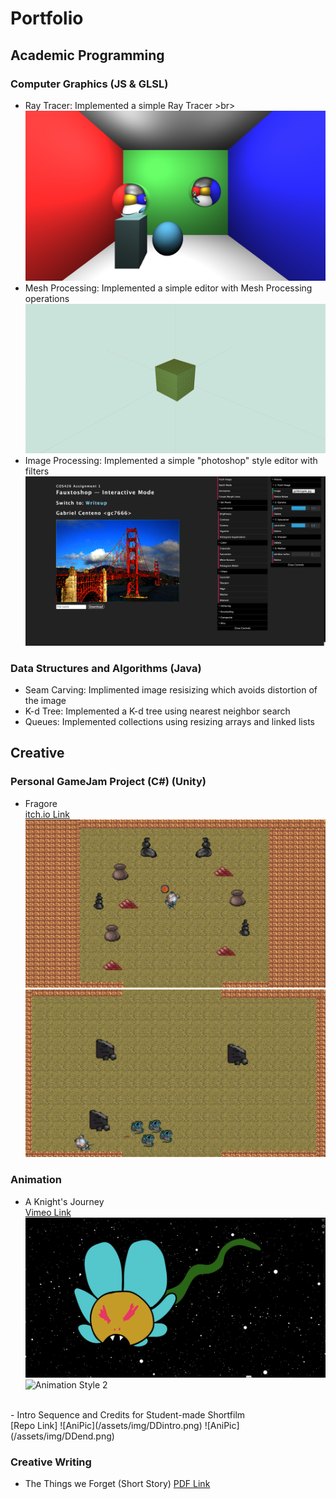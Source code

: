# Portfolio

## Academic Programming
### Computer Graphics (JS & GLSL)
- Ray Tracer: Implemented a simple Ray Tracer >br>
![Animation Style 2](/assets/img/Box.png)
- Mesh Processing: Implemented a simple editor with Mesh Processing operations <br>
![Animation Style 2](/assets/img/TT2.png)
- Image Processing: Implemented a simple "photoshop" style editor with filters <br>
![Animation Style 2](/assets/img/photoEdit.png)

### Data Structures and Algorithms (Java)
- Seam Carving: Implimented image resisizing which avoids distortion of the image
- K-d Tree: Implemented a K-d tree using nearest neighbor search
- Queues: Implemented collections using resizing arrays and linked lists

## Creative
### Personal GameJam Project (C#) (Unity)
- Fragore <br>
[itch.io Link](https://spectral575.itch.io/fragore) <br>
![Animation Style 1](/assets/img/FragOne.png)
![Animation Style 2](/assets/img/FragTwo.png)

### Animation
- A Knight's Journey <br>
[Vimeo Link](https://vimeo.com/943786002?share=copy&fl=sv&fe=ci)
![Animation Style 1](/assets/img/KJone.png)
![Animation Style 2](/assets/img/KJtwo.png)
<br>
- Intro Sequence and Credits for Student-made Shortfilm <br>
[Repo Link]
![AniPic](/assets/img/DDintro.png)
![AniPic](/assets/img/DDend.png) <br>



### Creative Writing
- The Things we Forget (Short Story)
[PDF Link](https://acrobat.adobe.com/id/urn:aaid:sc:VA6C2:d27e4e8f-ad51-453a-99b3-a1cb3ca400ce)
